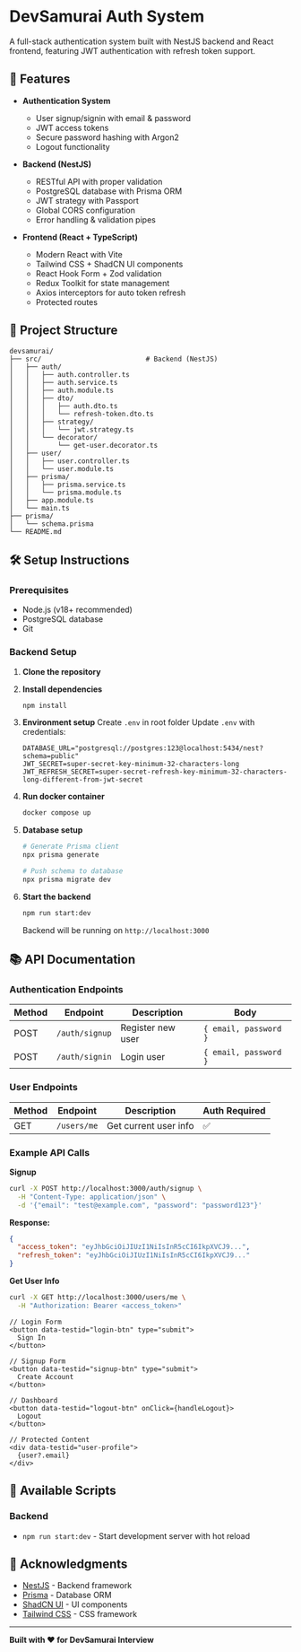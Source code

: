 # DevSamurai Auth System

A full-stack authentication system built with NestJS backend and React frontend, featuring JWT authentication with refresh token support.

## 🚀 Features

- **Authentication System**
  - User signup/signin with email & password
  - JWT access tokens
  - Secure password hashing with Argon2
  - Logout functionality

- **Backend (NestJS)**
  - RESTful API with proper validation
  - PostgreSQL database with Prisma ORM
  - JWT strategy with Passport
  - Global CORS configuration
  - Error handling & validation pipes

- **Frontend (React + TypeScript)**
  - Modern React with Vite
  - Tailwind CSS + ShadCN UI components
  - React Hook Form + Zod validation
  - Redux Toolkit for state management
  - Axios interceptors for auto token refresh
  - Protected routes

## 📁 Project Structure

```
devsamurai/
├── src/                          # Backend (NestJS)
│   ├── auth/
│   │   ├── auth.controller.ts
│   │   ├── auth.service.ts
│   │   ├── auth.module.ts
│   │   ├── dto/
│   │   │   ├── auth.dto.ts
│   │   │   └── refresh-token.dto.ts
│   │   ├── strategy/
│   │   │   └── jwt.strategy.ts
│   │   └── decorator/
│   │       └── get-user.decorator.ts
│   ├── user/
│   │   ├── user.controller.ts
│   │   └── user.module.ts
│   ├── prisma/
│   │   ├── prisma.service.ts
│   │   └── prisma.module.ts
│   ├── app.module.ts
│   └── main.ts
├── prisma/
│   └── schema.prisma
└── README.md
```

## 🛠 Setup Instructions

### Prerequisites

- Node.js (v18+ recommended)
- PostgreSQL database
- Git

### Backend Setup

1. **Clone the repository**
3. **Install dependencies**
   ```bash
   npm install
   ```

4. **Environment setup**
   Create `.env` in root folder
   Update `.env` with  credentials:
   ```env
   DATABASE_URL="postgresql://postgres:123@localhost:5434/nest?schema=public"
   JWT_SECRET=super-secret-key-minimum-32-characters-long
   JWT_REFRESH_SECRET=super-secret-refresh-key-minimum-32-characters-long-different-from-jwt-secret  
   ```
  
5. **Run docker container**
   ```bash
   docker compose up
   ```
7. **Database setup**
   ```bash
   # Generate Prisma client
   npx prisma generate
   
   # Push schema to database
   npx prisma migrate dev
   ```

8. **Start the backend**
   ```bash
   npm run start:dev
   ```
   
   Backend will be running on `http://localhost:3000`


## 📚 API Documentation

### Authentication Endpoints

| Method | Endpoint | Description | Body |
|--------|----------|-------------|------|
| POST | `/auth/signup` | Register new user | `{ email, password }` |
| POST | `/auth/signin` | Login user | `{ email, password }` |

### User Endpoints

| Method | Endpoint | Description | Auth Required |
|--------|----------|-------------|---------------|
| GET | `/users/me` | Get current user info | ✅ |

### Example API Calls

**Signup**
```bash
curl -X POST http://localhost:3000/auth/signup \
  -H "Content-Type: application/json" \
  -d '{"email": "test@example.com", "password": "password123"}'
```

**Response:**
```json
{
  "access_token": "eyJhbGciOiJIUzI1NiIsInR5cCI6IkpXVCJ9...",
  "refresh_token": "eyJhbGciOiJIUzI1NiIsInR5cCI6IkpXVCJ9..."
}
```

**Get User Info**
```bash
curl -X GET http://localhost:3000/users/me \
  -H "Authorization: Bearer <access_token>"
```


```tsx
// Login Form
<button data-testid="login-btn" type="submit">
  Sign In
</button>

// Signup Form  
<button data-testid="signup-btn" type="submit">
  Create Account
</button>

// Dashboard
<button data-testid="logout-btn" onClick={handleLogout}>
  Logout
</button>

// Protected Content
<div data-testid="user-profile">
  {user?.email}
</div>
```


## 📝 Available Scripts

### Backend
- `npm run start:dev` - Start development server with hot reload

## 🙏 Acknowledgments

- [NestJS](https://nestjs.com/) - Backend framework
- [Prisma](https://prisma.io/) - Database ORM
- [ShadCN UI](https://ui.shadcn.com/) - UI components
- [Tailwind CSS](https://tailwindcss.com/) - CSS framework

---

**Built with ❤️ for DevSamurai Interview**
